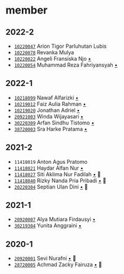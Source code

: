 # member


## 2022-2
+ [`10220047`](10220047.md) Arion Tigor Parluhutan Lubis
+ [`10220078`](10220078.md) Revanka Mulya
+ [`10220022`](10220022.md) Angeli Fransiska Njo [&bull;](https://github.com/AngeliFransiskaNjo/Tugas-Akhir/issues)
+ [`10220054`](10220054.md) Muhammad Reza Fahriyansyah [&bull;](https://github.com/rezafahri11/tugas-akhir/issues)


## 2022-1
+ [`10218099`](10218099.md) Nawaf Alfarizki [&bull;](https://github.com/nawafalfa/final-year-project/issues)
+ [`10219012`](10219012.md) Faiz Aulia Rahman [&bull;](https://github.com/rahmanfaiz/final-year-project/issues)
+ [`10219020`](10219020.md) Jonathan Adriel [&bull;](https://github.com/JonathanAdriel/final-year-project/issues)
+ [`20921003`](20921003.md) Winda Wijayasari [&bull;](https://github.com/windawijayasari/Thesis-Discussion/issues)
+ [`30220309`](30220309.md) Arfan Sindhu Tistomo [&bull;](https://github.com/tistomo/bubble/issues)
+ [`38720003`](38720003.md) Sra Harke Pratama [&bull;](https://github.com/shpratama/nanocaffeine/issues)


## 2021-2
+ `11418019` Anton Agus Pratomo
+ [`11418021`](11418021.md) Haydar Alfan Nur [&bull;](https://github.com/HaydarAlfan/Tugas-Akhir-Kumbang-Koksi/issues)
+ [`11418027`](11418027.md) Siti Aklima Nur Fadilah [&bull;](https://github.com/sitiaklimanurf/Penelitian-Tugas-Akhir-/issues) :leaves:
+ [`11418040`](11418040.md) Rizky Nanda Pria Pribadi [&bull;](https://github.com/Ryznp2/Pemodelan-Matematis-Penyerbukan-Tomat/issues) :leaves:
+ [`20220304`](20220304.md) Septian Ulan Dini [&bull;](https://github.com/septianulandini/Floating-Body-Thesis/issues) :leaves:


## 2021-1
+ [`20920007`](20920007.md) Alya Mutiara Firdausyi [&bull;](https://github.com/alyafirdausyi/thesis-abm/issues)
+ [`30219304`](30219304.md) Yunita Anggraini [&bull;](https://github.com/nita0406/Disertasi/issues)


## 2020-1
+ [`20920001`](20920001.md) Sevi Nurafni [&bull;](https://github.com/sevinurafni/thesis_discussion/issues) :leaves:
+ [`28720005`](28720005.md) Achmad Zacky Fairuza [&bull;](https://github.com/azfairuza/stemcell/issues) :leaves:
